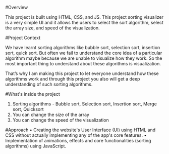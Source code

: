 #Overview

This project is built using HTML, CSS, and JS. This project sorting visualizer is a very simple UI 
and it allows the users to select the sort algorithm, select the array size, and speed of the visualization.


#Project Context 

We have learnt sorting algorithms like bubble sort, selection sort, insertion sort, quick sort.
But often we fail to understand the core idea of a particular algorithm maybe because we are
unable to visualize how they work. So the most important thing to understand about these 
algorithms is visualization.

That’s why I am making this project to let everyone understand how these algorithms work
and through this project you also will get a deep understanding of such sorting algorithms.


#What's inside the project

1. Sorting algorithms - Bubble sort, Selection sort, Insertion sort, Merge sort, Quicksort 
2. You can change the size of the array
3. You can change the speed of the visualization


#Approach
• Creating the website's User Interface (UI) using HTML and CSS without actually 
implementing any of the app's core features.
• Implementation of animations, effects and core functionalities (sorting algorithms) 
using JavaScript.

